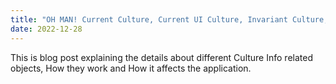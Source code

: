 ```yaml
---
title: "OH MAN! Current Culture, Current UI Culture, Invariant Culture, IFormatProvider..."
date: 2022-12-28
---
```


This is blog post explaining the details about different Culture Info related objects, How they work and How it affects the application.
